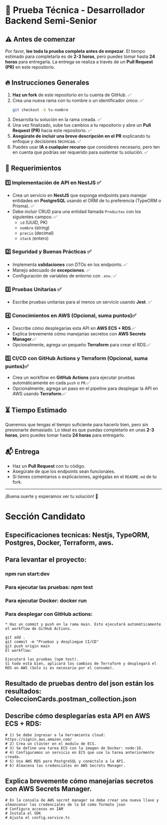 # 📝 Prueba Técnica - Desarrollador Backend Semi-Senior

## ⚠️ Antes de comenzar

Por favor, **lee toda la prueba completa antes de empezar**. El tiempo estimado para completarla es de **2-3 horas**, pero puedes tomar hasta **24 horas** para entregarla. La entrega se realiza a través de un **Pull Request (PR)** en este repositorio.

## 🔥 Instrucciones Generales

1. **Haz un fork** de este repositorio en tu cuenta de GitHub. ✅
2. Crea una nueva rama con tu nombre o un identificador único: ✅
   ```bash
   git checkout -b tu-nombre
   ```
3. Desarrolla tu solución en la rama creada. ✅
4. Una vez finalizado, sube tus cambios a tu repositorio y abre un **Pull Request (PR)** hacia este repositorio. ✅
5. **Asegúrate de incluir una breve descripción en el PR** explicando tu enfoque y decisiones técnicas. ✅
6. Puedes usar **IA o cualquier recurso** que consideres necesario, pero ten en cuenta que podrías ser requerido para sustentar tu solución. ✅

## 📌 Requerimientos

### 1️⃣ Implementación de API en NestJS ✅

- Crea un servicio en **NestJS** que exponga endpoints para manejar entidades en **PostgreSQL** usando el ORM de tu preferencia (TypeORM o Prisma). ✅
- Debe incluir CRUD para una entidad llamada `Productos` con los siguientes campos: ✅
  - `id` (UUID, PK)
  - `nombre` (string)
  - `precio` (decimal)
  - `stock` (entero)

### 2️⃣ Seguridad y Buenas Prácticas ✅

- Implementa **validaciones** con DTOs en los endpoints. ✅
- Manejo adecuado de **excepciones**. ✅
- Configuración de variables de entorno con `.env`. ✅

### 3️⃣ Pruebas Unitarias ✅

- Escribe pruebas unitarias para al menos un servicio usando **Jest**. ✅

### 4️⃣ Conocimientos en AWS (Opcional, suma puntos)✅

- Describe cómo desplegarías esta API en **AWS ECS + RDS**.✅
- Explica brevemente cómo manejarías secretos con **AWS Secrets Manager**.✅
- Opcionalmente, agrega un pequeño **Terraform** para crear el RDS.✅

### 5️⃣ CI/CD con GitHub Actions y Terraform (Opcional, suma puntos)✅

- Crea un workflow en **GitHub Actions** para ejecutar pruebas automáticamente en cada `push` o `PR`.✅
- Opcionalmente, agrega un paso en el pipeline para desplegar la API en AWS usando **Terraform**.✅

## ⏳ Tiempo Estimado

Queremos que tengas el tiempo suficiente para hacerlo bien, pero sin presionarte demasiado. Lo ideal es que puedas completarlo en unas **2-3 horas**, pero puedes tomar hasta **24 horas** para entregarlo.

## 📬 Entrega

- Haz un **Pull Request** con tu código.
- Asegúrate de que los endpoints sean funcionales.
- Si tienes comentarios o explicaciones, agrégalas en el `README.md` de tu fork.

---

¡Buena suerte y esperamos ver tu solución! 🚀

# Sección Candidato

## Especificaciones tecnicas: Nestjs, TypeORM, Postgres, Docker, Terraform, aws.

## Para levantar el proyecto: 
  ### npm run start:dev
  ### Para ejecutar las pruebas: npm test
  ### Para ejecutar Docker: docker run
  ### Para desplegar con GitHub actions:
    * Haz un commit y push en la rama main. Esto ejecutará automáticamente el workflow de GitHub Actions.

    git add .
    git commit -m "Pruebas y despliegue CI/CD"
    git push origin main
    El workflow:

    Ejecutará las pruebas (npm test).
    Si todo está bien, aplicará los cambios de Terraform y desplegará el RDS en AWS (Solo si es necesario por el consumo).

## Resultado de pruebas dentro del json están los resultados: ColeccionCards.postman_collection.json

## Describe cómo desplegarías esta API en AWS ECS + RDS: 
    # 1) Se debe ingresar a la herramienta cloud: https://signin.aws.amazon.com/
    # 2) Crea un clúster en el modulo de ECS.
    # 3) Se define una tarea ECS con la imagen de Docker: node:18.
    # 4) Configuramos un servicio en ECS que use la tarea anteriormente creada.
    # 5) Usa AWS RDS para PostgreSQL y conéctalo a la API.
    # 6) Almacena las credenciales en AWS Secrets Manager.

## Explica brevemente cómo manejarías secretos con AWS Secrets Manager.
    # En la consola de AWS secret manager se debe crear una nueva llave y almancenar las credenciales de la bd como formato json
    # Configura accesos en IAM
    # Instala el SDK
    # Ajusta el config.service.ts
